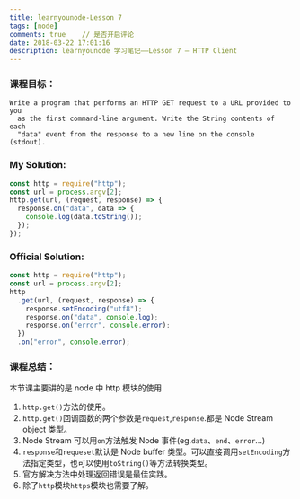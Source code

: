 ```yaml
---
title: learnyounode-Lesson 7
tags: [node]
comments: true    // 是否开启评论
date: 2018-03-22 17:01:16
description: learnyounode 学习笔记——Lesson 7 – HTTP Client
---
```


### 课程目标：

```
Write a program that performs an HTTP GET request to a URL provided to you
  as the first command-line argument. Write the String contents of each
  "data" event from the response to a new line on the console (stdout).
```

### My Solution:

```javascript
const http = require("http");
const url = process.argv[2];
http.get(url, (request, response) => {
  response.on("data", data => {
    console.log(data.toString());
  });
});
```

### Official Solution:

```javascript
const http = require("http");
const url = process.argv[2];
http
  .get(url, (request, response) => {
    response.setEncoding("utf8");
    response.on("data", console.log);
    response.on("error", console.error);
  })
  .on("error", console.error);
```

### 课程总结：

本节课主要讲的是 node 中 http 模块的使用

1. `http.get()`方法的使用。
2. `http.get()`回调函数的两个参数是`request`,`response`.都是 Node Stream object 类型。
3. Node Stream 可以用`on`方法触发 Node 事件(eg.`data`、`end`、`error`...)
4. `response`和`requeset`默认是 Node buffer 类型。可以直接调用`setEncoding`方法指定类型，也可以使用`toString()`等方法转换类型。
5. 官方解决方法中处理返回错误是最佳实践。
6. 除了`http`模块`https`模块也需要了解。
